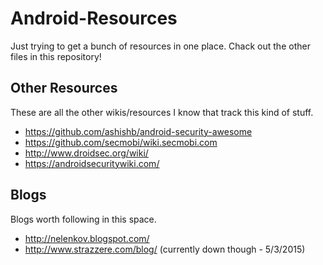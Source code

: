 # Android-Resources

Just trying to get a bunch of resources in one place. Chack out the other files in this repository!

## Other Resources

These are all the other wikis/resources I know that track this kind of stuff.

- https://github.com/ashishb/android-security-awesome
- https://github.com/secmobi/wiki.secmobi.com
- http://www.droidsec.org/wiki/
- https://androidsecuritywiki.com/

## Blogs
Blogs worth following in this space.

- http://nelenkov.blogspot.com/
- http://www.strazzere.com/blog/ (currently down though - 5/3/2015)
